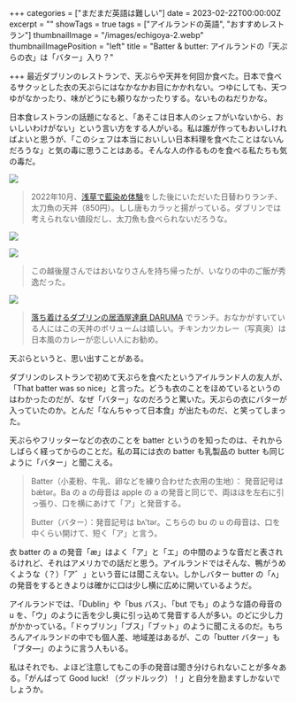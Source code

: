 +++
categories = ["まだまだ英語は難しい"]
date = 2023-02-22T00:00:00Z
excerpt = ""
showTags = true
tags = ["アイルランドの英語", "おすすめレストラン"]
thumbnailImage = "/images/echigoya-2.webp"
thumbnailImagePosition = "left"
title = "Batter & butter: アイルランドの「天ぷらの衣」は「バター」入り？"

+++
最近ダブリンのレストランで、天ぷらや天丼を何回か食べた。日本で食べるサクッとした衣の天ぷらにはなかなかお目にかかれない。つゆにしても、天つゆがなかったり、味がどうにも頼りなかったりする。ないものねだりかな。

<!--more-->

日本食レストランの話題になると、「あそこは日本人のシェフがいないから、おいしいわけがない」という言い方をする人がいる。私は誰が作ってもおいしければよいと思うが、「このシェフは本当においしい日本料理を食べたことはないんだろうな」と気の毒に思うことはある。そんな人の作るものを食べる私たちも気の毒だ。

![](/images/echigoya-3.webp)

> 2022年10月、[浅草で藍染め体験](https://www.riastra.com/2022/10/%E6%97%A5%E6%9C%AC%E5%B8%B0%E5%9B%BD-%E6%97%A5%E6%9C%AC%E3%81%8B%E3%82%89%E3%82%A2%E3%82%A4%E3%83%AB%E3%83%A9%E3%83%B3%E3%83%89%E3%81%B8%E3%81%AE%E3%81%8A%E5%9C%9F%E7%94%A3/)をした後にいただいた日替わりランチ、太刀魚の天丼（850円）。しし唐もカラッと揚がっている。ダブリンでは考えられない値段だし、太刀魚も食べられないだろうな。

![](/images/echigoya-2.webp)

![](/images/echigoya-1.webp)

> この越後屋さんではおいなりさんを持ち帰ったが、いなりの中のご飯が秀逸だった。

![](/images/daruma-tendon.webp)

> [落ち着けるダブリンの居酒屋達磨 DARUMA](https://www.riastra.com/2022/12/%E3%82%AF%E3%83%AA%E3%82%B9%E3%83%9E%E3%82%B9%E5%89%8D%E3%81%AB%E3%83%80%E3%83%96%E3%83%AA%E3%83%B3%E3%81%AE%E5%B1%85%E9%85%92%E5%B1%8B%E3%81%A7%E3%81%8F%E3%81%A4%E3%82%8D%E3%81%90/) でランチ。おなかがすいている人にはこの天丼のボリュームは嬉しい。チキンカツカレー（写真奥）は日本風のカレーが恋しい人にお勧め。

天ぷらというと、思い出すことがある。

ダブリンのレストランで初めて天ぷらを食べたというアイルランド人の友人が、「That batter was so nice」と言った。どうも衣のことをほめているというのはわかったのだが、なぜ「バター」なのだろうと驚いた。天ぷらの衣にバターが入っていたのか。とんだ「なんちゃって日本食」が出たものだ、と笑ってしまった。

天ぷらやフリッターなどの衣のことを batter というのを知ったのは、それからしばらく経ってからのことだ。私の耳には衣の batter も乳製品の butter も同じように「バター」と聞こえる。

> Batter（小麦粉、牛乳、卵などを練り合わせた衣用の生地）： 発音記号は bǽtər。Ba の a の母音は apple の a の発音と同じで、両ほほを左右に引っ張り、口を横にあけて「ア」と発音する。
>
> Butter（バター）：発音記号は bʌ'tər。こちらの bu の u の母音は、口を中くらい開けて、短く「ア」と言う。

衣 batter の a の発音「æ」はよく「ア」と「エ」の中間のような音だと表されるけれど、それはアメリカでの話だと思う。アイルランドではそんな、鴨がうめくような（？）「ア゛」という音には聞こえない。しかしバター butter の「ʌ」の発音をするときよりは確かに口は少し横に広めに開いているようだ。

アイルランドでは、「Dublin」や「bus バス」、「but でも」のような語の母音の u を、「ウ」のように舌を少し奥に引っ込めて発音する人が多い。のどに少し力がかかっている。「ドゥブリン」「ブス」「ブット」のように聞こえるのだ。もちろんアイルランドの中でも個人差、地域差はあるが、この「butter バター」も「ブタ―」のように言う人もいる。

私はそれでも、よほど注意してもこの手の発音は聞き分けられないことが多々ある。「がんばって Good luck! （グッドルック）！」と自分を励ますしかないでしょうか。